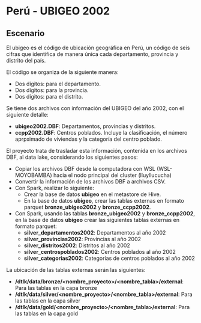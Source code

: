 # Perú - UBIGEO 2002
## Escenario
El ubigeo es el código de ubicación geográfica en Perú, un código de seis cifras que identifica de manera única cada departamento, provincia y distrito del país.

El código se organiza de la siguiente manera: 
* Dos dígitos: para el departamento.
* Dos dígitos: para la provincia.
* Dos dígitos: para el distrito.

Se tiene dos archivos con información del UBIGEO del año 2002, con el siguiente detalle:
* __ubigeo2002.DBF__: Departamentos, provincias y distritos.
* __ccpp2002.DBF__: Centros poblados. Incluye la clasificación, el número aprpximado de viviendas y la categoría del centro poblado.

El proyecto trata de trasladar esta información, contenida en los archivos DBF, al data lake, considerando los siguientes pasos:
* Copiar los archivos DBF desde la computadora con WSL (WSL-MOYOBAMBA) hacia el nodo principal del cluster (lluyllucucha)
* Convertir la información de los archivos DBF a archivos CSV.
* Con Spark, realizar lo siguiente:
  - Crear la base de datos __ubigeo__ en el metastore de Hive.
  - En la base de datos __ubigeo__, crear las tablas externas en formato parquet __bronze_ubigeo2002__ y __bronze_ccpp2002__.
* Con Spark, usando las tablas __bronze_ubigeo2002__ y __bronze_ccpp2002__, en la base de datos __ubigeo__ crear las siguientes tablas externas en formato parquet:
  - __silver_departamentos2002__: Departamentos al año 2002
  - __silver_provincias2002__: Provincias al año 2002
  - __silver_distritos2002__: Distritos al año 2002
  - __silver_centrospoblados2002__: Centros poblados al año 2002
  - __silver_categorias2002__: Categorías de centros poblados al año 2002

La ubicación de las tablas externas serán las siguientes:
* __/dtlk/data/bronze/<nombre_proyecto>/<nombre_tabla>/external__: Para las tablas en la capa bronze
* __/dtlk/data/silver/<nombre_proyecto>/<nombre_tabla>/external__: Para las tablas en la capa silver
* __/dtlk/data/gold/<nombre_proyecto>/<nombre_tabla>/external__: Para las tablas en la capa gold


